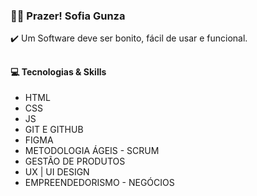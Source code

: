 <h3>👩‍🦱  Prazer! Sofia Gunza</h3>

<p>✔️ Um Software deve ser bonito, fácil de usar e funcional.</p>

##

<h4>💻 Tecnologias & Skills</h4>

-  HTML 
-  CSS
-  JS 
-  GIT E GITHUB
-  FIGMA 
-  METODOLOGIA ÁGEIS - SCRUM
-  GESTÃO DE PRODUTOS
-  UX | UI DESIGN
-  EMPREENDEDORISMO - NEGÓCIOS




##


